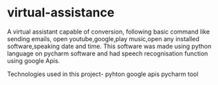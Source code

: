 # virtual-assistance
A virtual assistant capable of conversion, following basic command like sending emails, open youtube,google,play music,open any installed software,speaking date and time.  This software was made using python language on pycharm  software and had  speech recognisation function using google Apis.

Technologies used in this project-
pyhton
google apis
pycharm tool
